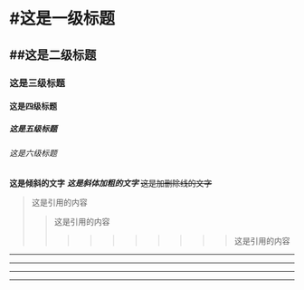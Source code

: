 
# #这是一级标题
## ##这是二级标题
### 这是三级标题
#### 这是四级标题
##### 这是五级标题
###### 这是六级标题

**这是倾斜的文字**
***这是斜体加粗的文字***
~~这是加删除线的文字~~

>这是引用的内容
>>这是引用的内容
>>>>>>>>>>这是引用的内容

---
----
***
*****
